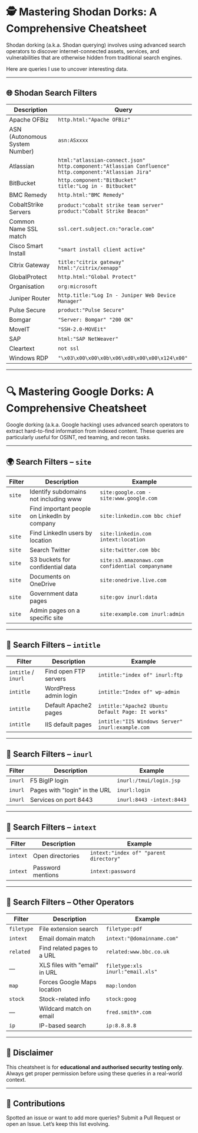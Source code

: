 # 🕵️ Mastering Shodan Dorks: A Comprehensive Cheatsheet

Shodan dorking (a.k.a. Shodan querying) involves using advanced search operators to discover internet-connected assets, services, and vulnerabilities that are otherwise hidden from traditional search engines.

Here are queries I use to uncover interesting data.

---

## 🌐 Shodan Search Filters

| Description | Query |
|------------|-------|
| Apache OFBiz | `http.html:"Apache OFBiz"` |
| ASN (Autonomous System Number) | `asn:ASxxxx` |
| Atlassian | `html:"atlassian-connect.json"`<br>`http.component:"Atlassian Confluence"`<br>`http.component:"Atlassian Jira"` |
| BitBucket | `http.component:"BitBucket"`<br>`title:"Log in - Bitbucket"` |
| BMC Remedy | `http.html:"BMC Remedy"` |
| CobaltStrike Servers | `product:"cobalt strike team server"`<br>`product:"Cobalt Strike Beacon"` |
| Common Name SSL match | `ssl.cert.subject.cn:"oracle.com"` |
| Cisco Smart Install | `"smart install client active"` |
| Citrix Gateway | `title:"citrix gateway"`<br>`html:"/citrix/xenapp"` |
| GlobalProtect | `http.html:"Global Protect"` |
| Organisation | `org:microsoft` |
| Juniper Router | `http.title:"Log In - Juniper Web Device Manager"` |
| Pulse Secure | `product:"Pulse Secure"` |
| Bomgar | `"Server: Bomgar" "200 OK"` |
| MoveIT | `"SSH-2.0-MOVEit"` |
| SAP | `html:"SAP NetWeaver"` |
| Cleartext | `not ssl` |
| Windows RDP | `"\x03\x00\x00\x0b\x06\xd0\x00\x00\x124\x00"` |

---

# 🔍 Mastering Google Dorks: A Comprehensive Cheatsheet

Google dorking (a.k.a. Google hacking) uses advanced search operators to extract hard-to-find information from indexed content. These queries are particularly useful for OSINT, red teaming, and recon tasks.

---

## 🌍 Search Filters – `site`

| Filter | Description | Example |
|--------|-------------|---------|
| `site` | Identify subdomains not including www | `site:google.com -site:www.google.com` |
| `site` | Find important people on LinkedIn by company | `site:linkedin.com bbc chief` |
| `site` | Find LinkedIn users by location | `site:linkedin.com intext:location` |
| `site` | Search Twitter | `site:twitter.com bbc` |
| `site` | S3 buckets for confidential data | `site:s3.amazonaws.com confidential companyname` |
| `site` | Documents on OneDrive | `site:onedrive.live.com` |
| `site` | Government data pages | `site:gov inurl:data` |
| `site` | Admin pages on a specific site | `site:example.com inurl:admin` |

---

## 📄 Search Filters – `intitle`

| Filter | Description | Example |
|--------|-------------|---------|
| `intitle` / `inurl` | Find open FTP servers | `intitle:"index of" inurl:ftp` |
| `intitle` | WordPress admin login | `intitle:"Index of" wp-admin` |
| `intitle` | Default Apache2 pages | `intitle:"Apache2 Ubuntu Default Page: It works"` |
| `intitle` | IIS default pages | `intitle:"IIS Windows Server" inurl:example.com` |

---

## 🔗 Search Filters – `inurl`

| Filter | Description | Example |
|--------|-------------|---------|
| `inurl` | F5 BigIP login | `inurl:/tmui/login.jsp` |
| `inurl` | Pages with "login" in the URL | `inurl:login` |
| `inurl` | Services on port 8443 | `inurl:8443 -intext:8443` |

---

## 🧾 Search Filters – `intext`

| Filter | Description | Example |
|--------|-------------|---------|
| `intext` | Open directories | `intext:"index of" "parent directory"` |
| `intext` | Password mentions | `intext:password` |

---

## 🧰 Search Filters – Other Operators

| Filter | Description | Example |
|--------|-------------|---------|
| `filetype` | File extension search | `filetype:pdf` |
| `intext` | Email domain match | `intext:"@domainname.com"` |
| `related` | Find related pages to a URL | `related:www.bbc.co.uk` |
| — | XLS files with "email" in URL | `filetype:xls inurl:"email.xls"` |
| `map` | Forces Google Maps location | `map:london` |
| `stock` | Stock-related info | `stock:goog` |
| — | Wildcard match on email | `fred.smith*.com` |
| `ip` | IP-based search | `ip:8.8.8.8` |

---

## 📢 Disclaimer

This cheatsheet is for **educational and authorised security testing only**. Always get proper permission before using these queries in a real-world context.

---

## 💬 Contributions

Spotted an issue or want to add more queries? Submit a Pull Request or open an Issue. Let’s keep this list evolving.

